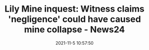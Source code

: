 ---
"title": "Lily Mine inquest: Witness claims 'negligence' could have caused mine collapse - News24"
"date": "2021-11-5 10:57:50"
"feed_name": "GOOGLENEWSDRILLING"
"feed_website": "https://news.google.com/search?q=drilling%2Bincident&hl=en-US&gl=US&ceid=US:en"
"feed_rss": "https://news.google.com/rss/search?q=drilling%2Bincident&hl=en-US&gl=US&ceid=US:en"
"link": "https://www.news24.com/news24/SouthAfrica/News/lily-mine-inquest-witness-claims-negligence-could-have-caused-mine-collapse-20211105"
"source": "{'href': 'https://www.news24.com', 'title': 'News24'}"
"file": "_posts/2021-1-1-ecc15fb2b188eb7baacf3024a49abc2091e8cc30.md"
"accident": "1"
"drilling": "0"
"dead": "0"
"injured": "0"
"arrested": "0"
"place": "unknown place"
"where": "unknown site"
"causes": "unknown"
"place_uri": "unknown place"
---